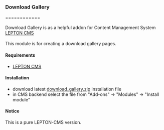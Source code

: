 ### Download Gallery
============

Download Gallery is as a helpful addon for Content Management System [LEPTON CMS][1]<br /><br />
This module is for creating a download gallery pages.

#### Requirements

* [LEPTON CMS][1]

#### Installation

* download latest [download_gallery.zip][2] installation file
* in CMS backend select the file from "Add-ons" -> "Modules" -> "Install module"


#### Notice

This is a pure LEPTON-CMS version.

[1]: http://lepton-cms.org "LEPTON CMS"
[2]: http://www.lepton-cms.com/lepador/modules/download-gallery-2series.php
